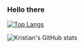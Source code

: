 ### Hello there

[![Top Langs](https://github-readme-stats.vercel.app/api/top-langs/?username=kjgarza&layout=compact&langs_count=10&hide=html,jupyter+notebook,php,web+ontology+language,css&orgs=datacite)](https://github.com/anuraghazra/github-readme-stats)


![Kristian's GitHub stats](https://github-readme-stats.vercel.app/api?username=kjgarza&show_icons=true&theme=radical)



